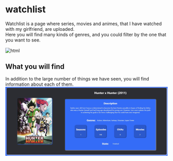 # watchlist
Watchlist is a page where series, movies and animes, that I have watched with my girlfriend, are uploaded. <br />
Here you will find many kinds of genres, and you could filter by the one that you want to see. <br />

<img src="https://github.com/Souto751/portfolio-react/blob/main/src/images/watchlist.jpg?raw=true" alt="html" align="center" />

## What you will find
In addition to the large number of things we have seen, you will find information about each of them.
<img src="https://github.com/Souto751/project-imgs/blob/main/watchlist%20page%20imgs/info.jpg?raw=true" alt="html" align="center" />
